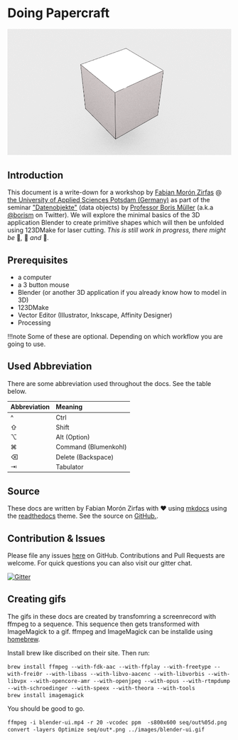 Doing Papercraft
================

[![images/unfold.gif](images/unfold.gif)](images/unfold.gif)  

## Introduction  

This document is a write-down for a workshop by [Fabian Morón Zirfas](https://github.com/fabiantheblind) @ [the University of Applied Sciences Potsdam (Germany)](http://www.fh-potsdam.de/) as part of the seminar ["Datenobjekte"](https://incom.org/workspace/6569) (data objects) by [Professor Boris Müller](https://incom.org/profil/99) (a.k.a [@borism](https://twitter.com/borism) on Twitter). We will explore the minimal basics of the 3D application Blender to create primitive shapes which will then be unfolded using 123DMake for laser cutting. _This is still work in progress, there might be_ 🐛_,_ 🐉 _and_ 👾_._  



## Prerequisites  

- a computer
- a 3 button mouse
- Blender (or another 3D application if you already know how to model in 3D)
- 123DMake 
- Vector Editor (Illustrator, Inkscape, Affinity Designer)  
- Processing  

!!!note
    Some of these are optional. Depending on which workflow you are going to use.  

## Used Abbreviation 

There are some abbreviation used throughout the docs. See the table below.  

| Abbreviation | Meaning              |
| :---         | :--                  |
| ^            | Ctrl                 |
| ⇧            | Shift                |
| ⌥            | Alt (Option)         |
| ⌘            | Command (Blumenkohl) |
| ⌫            | Delete (Backspace)   |
| ⇥            | Tabulator            |


## Source  

These docs are written by Fabian Morón Zirfas with ♥ using [mkdocs](http://www.mkdocs.org/) using the [readthedocs](https://readthedocs.org/) theme. See the source on [GitHub.](https://github.com/FH-Potsdam/doing-papercraft).  

## Contribution & Issues

Please file any issues [here](https://github.com/FH-Potsdam/doing-papercraft/issues) on GitHub. Contributions and Pull Requests are welcome. For quick questions you can also visit our gitter chat.  

[![Gitter](https://img.shields.io/gitter/room/nwjs/nw.js.svg?style=flat-square)](https://gitter.im/FH-Potsdam/doing-papercraft)  

## Creating gifs

The gifs in these docs are created by transfomring a screenrecord with ffmpeg to a sequence. This sequence then gets transformed with ImageMagick to a gif. ffmpeg and ImageMagick can be installde using [homebrew](https://brew.sh).  

Install brew like discribed on their site. Then run:

    brew install ffmpeg --with-fdk-aac --with-ffplay --with-freetype --with-frei0r --with-libass --with-libvo-aacenc --with-libvorbis --with-libvpx --with-opencore-amr --with-openjpeg --with-opus --with-rtmpdump --with-schroedinger --with-speex --with-theora --with-tools
    brew install imagemagick

You should be good to go. 

    ffmpeg -i blender-ui.mp4 -r 20 -vcodec ppm  -s800x600 seq/out%05d.png
    convert -layers Optimize seq/out*.png ../images/blender-ui.gif

